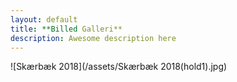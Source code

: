 ```yaml
---
layout: default
title: **Billed Galleri**
description: Awesome description here
---
```


![Skærbæk 2018](/assets/Skærbæk 2018(hold1).jpg)
